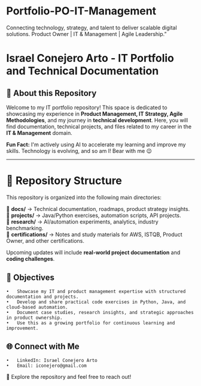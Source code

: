 # Portfolio-PO-IT-Management
Connecting technology, strategy, and talent to deliver scalable digital solutions. Product Owner | IT &amp; Management | Agile Leadership.”

# Israel Conejero Arto - IT Portfolio and Technical Documentation

## 🚀 About this Repository

Welcome to my IT portfolio repository! This space is dedicated to showcasing my experience in **Product Management, IT Strategy, Agile Methodologies**, and my journey in **technical development**. Here, you will find documentation, technical projects, and files related to my career in the **IT & Management** domain.

**Fun Fact:** I'm actively using AI to accelerate my learning and improve my skills. Technology is evolving, and so am I! Bear with me 😉 

---

# 📂 Repository Structure

This repository is organized into the following main directories:

📁 **docs/** → Technical documentation, roadmaps, product strategy insights.  
📁 **projects/** → Java/Python exercises, automation scripts, API projects.  
📁 **research/** → AI/automation experiments, analytics, industry benchmarking.  
📁 **certifications/** → Notes and study materials for AWS, ISTQB, Product Owner, and other certifications.  

Upcoming updates will include **real-world project documentation** and **coding challenges**.

## 🎯 Objectives
	•	Showcase my IT and product management expertise with structured documentation and projects.
	•	Develop and share practical code exercises in Python, Java, and cloud-based automation.
	•	Document case studies, research insights, and strategic approaches in product ownership.
	•	Use this as a growing portfolio for continuous learning and improvement.

## 🌐 Connect with Me
	•	LinkedIn: Israel Conejero Arto
	•	Email: iconejero@gmail.com

🚀 Explore the repository and feel free to reach out!
